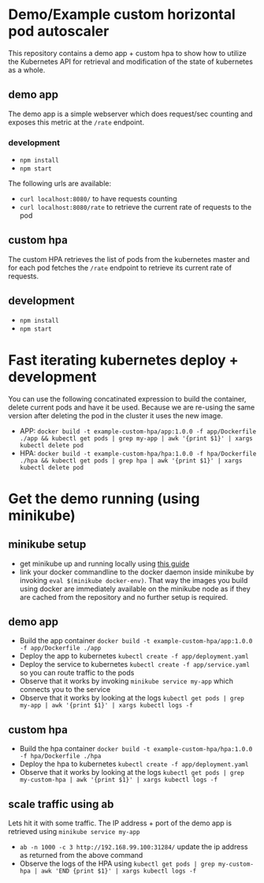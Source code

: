 # Demo/Example custom horizontal pod autoscaler

This repository contains a demo app + custom hpa to show how to utilize the Kubernetes API for retrieval and modification of the state of kubernetes as a whole.

## demo app

The demo app is a simple webserver which does request/sec counting and exposes this metric at the `/rate` endpoint.

### development

- `npm install`
- `npm start`

The following urls are available:
- `curl localhost:8080/` to have requests counting
- `curl localhost:8080/rate` to retrieve the current rate of requests to the pod

## custom hpa

The custom HPA retrieves the list of pods from the kubernetes master and for each pod fetches the `/rate` endpoint to retrieve its current rate of requests.

## development

- `npm install`
- `npm start`

# Fast iterating kubernetes deploy + development

You can use the following concatinated expression to build the container, delete current pods and have it be used. Because we are re-using the same version after deleting the pod in the cluster it uses the new image. 

- APP: `docker build -t example-custom-hpa/app:1.0.0 -f app/Dockerfile ./app && kubectl get pods | grep my-app | awk '{print $1}' | xargs kubectl delete pod`
- HPA: `docker build -t example-custom-hpa/hpa:1.0.0 -f hpa/Dockerfile ./hpa && kubectl get pods | grep hpa | awk '{print $1}' | xargs kubectl delete pod`

# Get the demo running (using minikube)

## minikube setup
- get minikube up and running locally using [this guide](https://kubernetes.io/docs/getting-started-guides/minikube/#reusing-the-docker-daemon)
- link your docker commandline to the docker daemon inside minikube by invoking `eval $(minikube docker-env)`. That way the images you build using docker are immediately available on the minikube node as if they are cached from the repository and no further setup is required.

## demo app
- Build the app container `docker build -t example-custom-hpa/app:1.0.0 -f app/Dockerfile ./app`
- Deploy the app to kubernetes `kubectl create -f app/deployment.yaml`
- Deploy the service to kubernetes `kubectl create -f app/service.yaml` so you can route traffic to the pods
- Observe that it works by invoking `minikube service my-app` which connects you to the service
- Observe that it works by looking at the logs `kubectl get pods | grep my-app | awk '{print $1}' | xargs kubectl logs -f `

## custom hpa
- Build the hpa container `docker build -t example-custom-hpa/hpa:1.0.0 -f hpa/Dockerfile ./hpa`
- Deploy the hpa to kubernetes `kubectl create -f app/deployment.yaml`
- Observe that it works by looking at the logs `kubectl get pods | grep my-custom-hpa | awk '{print $1}' | xargs kubectl logs -f `

## scale traffic using ab

Lets hit it with some traffic. The IP address + port of the demo app is retrieved using `minikube service my-app`
- `ab -n 1000 -c 3 http://192.168.99.100:31284/` update the ip address as returned from the above command
- Observe the logs of the HPA using `kubectl get pods | grep my-custom-hpa | awk 'END {print $1}' | xargs kubectl logs -f `
